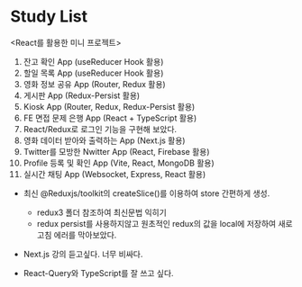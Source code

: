 # Study List

<React를 활용한 미니 프로젝트>
1. 잔고 확인 App (useReducer Hook 활용)
2. 할일 목록 App (useReducer Hook 활용)
3. 영화 정보 공유 App (Router, Redux 활용)
4. 게시판 App (Redux-Persist 활용)
5. Kiosk App (Router, Redux, Redux-Persist 활용)
6. FE 면접 문제 은행 App (React + TypeScript 활용)
7. React/Redux로 로그인 기능을 구현해 보았다.
8. 영화 데이터 받아와 출력하는 App (Next.js 활용)
9. Twitter를 모방한 Nwitter App (React, Firebase 활용)
10. Profile 등록 및 확인 App (Vite, React, MongoDB 활용)
11. 실시간 채팅 App (Websocket, Express, React 활용)

- 최신 @Reduxjs/toolkit의 createSlice()를 이용하여 store 간편하게 생성.
  - redux3 폴더 참조하여 최신문법 익히기
  - redux persist를 사용하지않고 원초적인 redux의 값을 local에 저장하여 새로고침 에러를 막아보았다.

- Next.js 강의 듣고싶다. 너무 비싸다.

- React-Query와 TypeScript를 잘 쓰고 싶다.